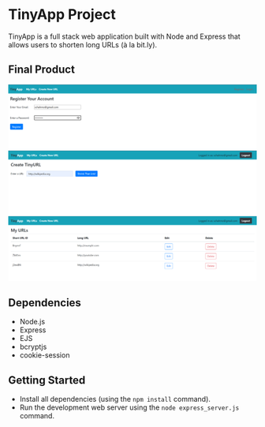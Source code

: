 # TinyApp Project

TinyApp is a full stack web application built with Node and Express that allows users to shorten long URLs (à la bit.ly).

## Final Product

!["Screenshot of the registration page"](https://github.com/SpencerHahmo/tinyapp/blob/master/docs/register-page.png?raw=true)
!["screenshot of the new URL page"](https://github.com/SpencerHahmo/tinyapp/blob/master/docs/urls-new-page.png?raw=true)
!["Screenshot of the URLs page"](https://github.com/SpencerHahmo/tinyapp/blob/master/docs/urls-page.png?raw=true)

## Dependencies

- Node.js
- Express
- EJS
- bcryptjs
- cookie-session

## Getting Started

- Install all dependencies (using the `npm install` command).
- Run the development web server using the `node express_server.js` command.